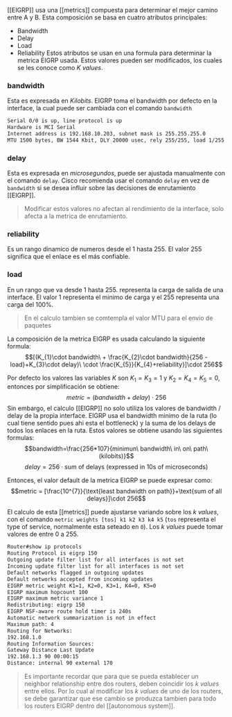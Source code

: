 [[EIGRP]] usa una [[metrics]] compuesta para determinar el mejor camino entre A y B. Esta composición se basa en cuatro atributos principales:
- Bandwidth
- Delay 
- Load 
- Reliability 
Estos atributos se usan en una formula para determinar la metrica EIGRP usada. Estos valores pueden ser modificados, los cuales se les conoce como _K values_. 

### bandwidth 
Esta es expresada en _Kilobits_. EIGRP toma el bandwidth por defecto en la interface, la cual puede ser cambiada con el comando `bandwidth`

``` bash
Serial 0/0 is up, line protocol is up
Hardware is MCI Serial
Internet address is 192.168.10.203, subnet mask is 255.255.255.0
MTU 1500 bytes, BW 1544 Kbit, DLY 20000 usec, rely 255/255, load 1/255
```

### delay 
Esta es expresada en _microsegundos_, puede ser ajustada manualmente con el comando `delay`. Cisco recomienda usar el comando `delay` en vez de `bandwidth` si se desea influir sobre las decisiones de enrutamiento [[EIGRP]]. 

> Modificar estos valores no afectan al rendimiento de la interface, solo afecta a la metrica de enrutamiento.

### reliability 
Es un rango dinamico de numeros desde el 1 hasta 255. El valor 255 significa que el enlace es el más confiable. 

### load 
En un rango que va desde 1 hasta 255. representa la carga de salida de una interface. El valor 1 representa el minimo de carga y el 255 representa una carga del 100%. 

> En el calculo tambien se comtempla el valor MTU para el envio de paquetes 

La composición de la metrica EIGRP es usada calculando la siguiente formula:
$$[(K_{1}\cdot bandwidth\ + \frac{K_{2}\cdot bandwidth}{256 - load}+K_{3}\cdot delay)\ \cdot \frac{K_{5}}{K_{4}+reliability}]\cdot 256$$

Por defecto los valores las variables $K$ son $K_{1}=K_{3}=1$ y $K_{2}=K_{4}=K_{5}=0$, entonces por simplificación se obtiene:
$$metric=(bandwidth +delay)\cdot 256$$
Sin embargo, el calculo [[EIGRP]] no solo utiliza los valores de bandwidth / delay de la propia interface. EIGRP usa el bandwidth minimo de la ruta (lo cual tiene sentido pues ahi esta el bottleneck) y la suma de los delays de todos los enlaces en la ruta. Estos valores se obtiene usando las siguientes formulas: 
$$bandwidth=\frac{256*107}{minimun\ bandwidth\ in\ on\ path\ (kilobits)}$$
$$delay=256\cdot \text{sum of delays (expressed in 10s of microseconds)}$$

Entonces, el valor default de la metrica EIGRP se puede expresar como:
$$metric = [\frac{10^{7}}{\text{least bandwidth on path}}+\text{sum of all delays}]\cdot 256$$

El calculo de esta [[metrics]] puede ajustarse variando sobre los _k values_, con el comando `metric weights [tos] k1 k2 k3 k4 k5` (`tos` representa el type of service, normalmente esta seteado en `0`). Los _k values_ puede tomar valores de entre 0 a 255. 

``` bash
Router#show ip protocols
Routing Protocol is eigrp 150
Outgoing update filter list for all interfaces is not set
Incoming update filter list for all interfaces is not set
Default networks flagged in outgoing updates
Default networks accepted from incoming updates
EIGRP metric weight K1=1, K2=0, K3=1, K4=0, K5=0
EIGRP maximum hopcount 100
EIGRP maximum metric variance 1
Redistributing: eigrp 150
EIGRP NSF-aware route hold timer is 240s
Automatic network summarization is not in effect
Maximum path: 4
Routing for Networks:
192.168.1.0
Routing Information Sources:
Gateway Distance Last Update
192.168.1.3 90 00:00:15
Distance: internal 90 external 170
```

> Es importante recordar que para que se pueda establecer un neighbor relationship entre dos routers, deben coincidir los _k values_ entre ellos. Por lo cual al modificar los _k values_ de uno de los routers, se debe garantizar que ese cambio se produzca tambien para todo los routers EIGRP dentro del [[autonomous system]]. 